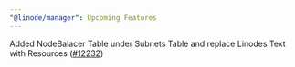 ```yaml
---
"@linode/manager": Upcoming Features
---
```


Added NodeBalacer Table under Subnets Table and replace Linodes Text with Resources ([#12232](https://github.com/linode/manager/pull/12232))
